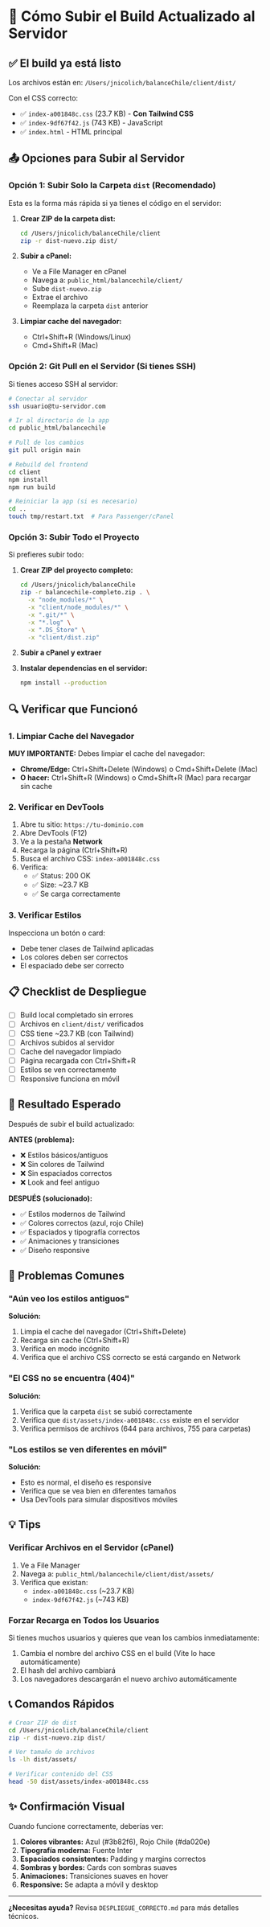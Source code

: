 # 🚀 Cómo Subir el Build Actualizado al Servidor

## ✅ El build ya está listo

Los archivos están en: `/Users/jnicolich/balanceChile/client/dist/`

Con el CSS correcto:
- ✅ `index-a001848c.css` (23.7 KB) - **Con Tailwind CSS**
- ✅ `index-9df67f42.js` (743 KB) - JavaScript
- ✅ `index.html` - HTML principal

## 📤 Opciones para Subir al Servidor

### Opción 1: Subir Solo la Carpeta `dist` (Recomendado)

Esta es la forma más rápida si ya tienes el código en el servidor:

1. **Crear ZIP de la carpeta dist:**
   ```bash
   cd /Users/jnicolich/balanceChile/client
   zip -r dist-nuevo.zip dist/
   ```

2. **Subir a cPanel:**
   - Ve a File Manager en cPanel
   - Navega a: `public_html/balancechile/client/`
   - Sube `dist-nuevo.zip`
   - Extrae el archivo
   - Reemplaza la carpeta `dist` anterior

3. **Limpiar cache del navegador:**
   - Ctrl+Shift+R (Windows/Linux)
   - Cmd+Shift+R (Mac)

### Opción 2: Git Pull en el Servidor (Si tienes SSH)

Si tienes acceso SSH al servidor:

```bash
# Conectar al servidor
ssh usuario@tu-servidor.com

# Ir al directorio de la app
cd public_html/balancechile

# Pull de los cambios
git pull origin main

# Rebuild del frontend
cd client
npm install
npm run build

# Reiniciar la app (si es necesario)
cd ..
touch tmp/restart.txt  # Para Passenger/cPanel
```

### Opción 3: Subir Todo el Proyecto

Si prefieres subir todo:

1. **Crear ZIP del proyecto completo:**
   ```bash
   cd /Users/jnicolich/balanceChile
   zip -r balancechile-completo.zip . \
     -x "node_modules/*" \
     -x "client/node_modules/*" \
     -x ".git/*" \
     -x "*.log" \
     -x ".DS_Store" \
     -x "client/dist.zip"
   ```

2. **Subir a cPanel y extraer**

3. **Instalar dependencias en el servidor:**
   ```bash
   npm install --production
   ```

## 🔍 Verificar que Funcionó

### 1. Limpiar Cache del Navegador

**MUY IMPORTANTE:** Debes limpiar el cache del navegador:

- **Chrome/Edge:** Ctrl+Shift+Delete (Windows) o Cmd+Shift+Delete (Mac)
- **O hacer:** Ctrl+Shift+R (Windows) o Cmd+Shift+R (Mac) para recargar sin cache

### 2. Verificar en DevTools

1. Abre tu sitio: `https://tu-dominio.com`
2. Abre DevTools (F12)
3. Ve a la pestaña **Network**
4. Recarga la página (Ctrl+Shift+R)
5. Busca el archivo CSS: `index-a001848c.css`
6. Verifica:
   - ✅ Status: 200 OK
   - ✅ Size: ~23.7 KB
   - ✅ Se carga correctamente

### 3. Verificar Estilos

Inspecciona un botón o card:
- Debe tener clases de Tailwind aplicadas
- Los colores deben ser correctos
- El espaciado debe ser correcto

## 📋 Checklist de Despliegue

- [ ] Build local completado sin errores
- [ ] Archivos en `client/dist/` verificados
- [ ] CSS tiene ~23.7 KB (con Tailwind)
- [ ] Archivos subidos al servidor
- [ ] Cache del navegador limpiado
- [ ] Página recargada con Ctrl+Shift+R
- [ ] Estilos se ven correctamente
- [ ] Responsive funciona en móvil

## 🎯 Resultado Esperado

Después de subir el build actualizado:

**ANTES (problema):**
- ❌ Estilos básicos/antiguos
- ❌ Sin colores de Tailwind
- ❌ Sin espaciados correctos
- ❌ Look and feel antiguo

**DESPUÉS (solucionado):**
- ✅ Estilos modernos de Tailwind
- ✅ Colores correctos (azul, rojo Chile)
- ✅ Espaciados y tipografía correctos
- ✅ Animaciones y transiciones
- ✅ Diseño responsive

## 🚨 Problemas Comunes

### "Aún veo los estilos antiguos"

**Solución:**
1. Limpia el cache del navegador (Ctrl+Shift+Delete)
2. Recarga sin cache (Ctrl+Shift+R)
3. Verifica en modo incógnito
4. Verifica que el archivo CSS correcto se está cargando en Network

### "El CSS no se encuentra (404)"

**Solución:**
1. Verifica que la carpeta `dist` se subió correctamente
2. Verifica que `dist/assets/index-a001848c.css` existe en el servidor
3. Verifica permisos de archivos (644 para archivos, 755 para carpetas)

### "Los estilos se ven diferentes en móvil"

**Solución:**
- Esto es normal, el diseño es responsive
- Verifica que se vea bien en diferentes tamaños
- Usa DevTools para simular dispositivos móviles

## 💡 Tips

### Verificar Archivos en el Servidor (cPanel)

1. Ve a File Manager
2. Navega a: `public_html/balancechile/client/dist/assets/`
3. Verifica que existan:
   - `index-a001848c.css` (~23.7 KB)
   - `index-9df67f42.js` (~743 KB)

### Forzar Recarga en Todos los Usuarios

Si tienes muchos usuarios y quieres que vean los cambios inmediatamente:

1. Cambia el nombre del archivo CSS en el build (Vite lo hace automáticamente)
2. El hash del archivo cambiará
3. Los navegadores descargarán el nuevo archivo automáticamente

## 📞 Comandos Rápidos

```bash
# Crear ZIP de dist
cd /Users/jnicolich/balanceChile/client
zip -r dist-nuevo.zip dist/

# Ver tamaño de archivos
ls -lh dist/assets/

# Verificar contenido del CSS
head -50 dist/assets/index-a001848c.css
```

## ✨ Confirmación Visual

Cuando funcione correctamente, deberías ver:

1. **Colores vibrantes:** Azul (#3b82f6), Rojo Chile (#da020e)
2. **Tipografía moderna:** Fuente Inter
3. **Espaciados consistentes:** Padding y margins correctos
4. **Sombras y bordes:** Cards con sombras suaves
5. **Animaciones:** Transiciones suaves en hover
6. **Responsive:** Se adapta a móvil y desktop

---

**¿Necesitas ayuda?** Revisa `DESPLIEGUE_CORRECTO.md` para más detalles técnicos.
